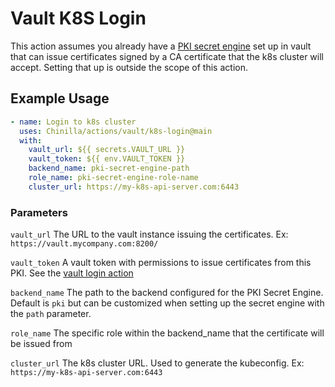 # Vault K8S Login

This action assumes you already have a [PKI secret engine](https://www.vaultproject.io/docs/secrets/pki) set up in vault that can issue certificates signed by a CA certificate that the k8s cluster will accept. Setting that up is outside the scope of this action.

## Example Usage

```yaml
- name: Login to k8s cluster
  uses: Chinilla/actions/vault/k8s-login@main
  with:
    vault_url: ${{ secrets.VAULT_URL }}
    vault_token: ${{ env.VAULT_TOKEN }}
    backend_name: pki-secret-engine-path
    role_name: pki-secret-engine-role-name
    cluster_url: https://my-k8s-api-server.com:6443
```

### Parameters

`vault_url` The URL to the vault instance issuing the certificates. Ex: `https://vault.mycompany.com:8200/`

`vault_token` A vault token with permissions to issue certificates from this PKI. See the [vault login action](../login)

`backend_name` The path to the backend configured for the PKI Secret Engine. Default is `pki` but can be customized when setting up the secret engine with the `path` parameter.

`role_name` The specific role within the backend_name that the certificate will be issued from

`cluster_url` The k8s cluster URL. Used to generate the kubeconfig. Ex: `https://my-k8s-api-server.com:6443`
